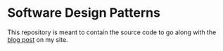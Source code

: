 # Software Design Patterns

This repository is meant to contain the source code to go along with the [blog post](https://blog.jasonfedler.net/2021/01/design-patterns-introduction.html) on my site.